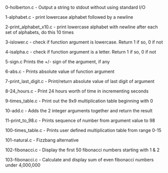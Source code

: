 0-holberton.c - Output a string to stdout without using standard I/O

1-alphabet.c - print lowercase alphabet followed by a newline

2-print_alphabet_x10.c - print lowercase alphabet with newline after each set of alphabets, do this 10 times

3-islower.c - check if function argument is lowercase.  Return 1 if so, 0 if not

4-isalpha.c - check if function argument is a letter.  Return 1 if so, 0 if not

5-sign.c Prints the +/- sign of the argument, if any

6-abs.c - Prints absolute value of function argument

7-print_last_digit.c - Print/return absolute value of last digit of argument

8-24_hours.c - Print 24 hours worth of time in incrementing seconds

9-times_table.c - Print out the 9x9 multiplication table beginning with 0

10-add.c - Adds the 2 integer arguments together and return the result

11-print_to_98.c - Prints sequence of number from argument value to 98

100-times_table.c - Prints user defined multiplication table from range 0-15

101-natural.c - Fizzbang alternative

102-fibonacci.c - Display the first 50 fibonacci numbers starting with 1 & 2

103-fibonacci.c - Calculate and display sum of even fibonacci numbers under 4,000,000